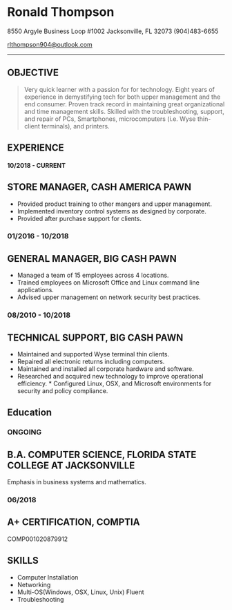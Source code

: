 # Ronald Thompson 
8550 Argyle Business Loop #1002 Jacksonville, FL 32073 (904)483-6655

[rlthompson904@outlook.com](mailto:rlthompson904@outlook.com)

___
## OBJECTIVE

> Very quick learner with a passion for for technology. Eight years of experience in demystifying tech for both upper management and the end consumer. Proven track record in maintaining great organizational and time management skills. Skilled with the troubleshooting, support, and repair of PCs, Smartphones,  microcomputers (i.e. Wyse thin-client terminals), and printers.

## EXPERIENCE

#### **10/2018 - CURRENT**

## STORE MANAGER, CASH AMERICA PAWN

* Provided product training to other mangers and upper management.
* Implemented inventory control systems as designed by corporate.
* Provided after purchase support for clients.


### **01/2016 - 10/2018**

## GENERAL MANAGER, BIG CASH PAWN

* Managed a team of 15 employees across 4 locations.
* Trained employees on Microsoft Office and Linux command line applications.
* Advised upper management on network security best practices.

### **08/2010 - 10/2018**

## TECHNICAL SUPPORT, BIG CASH PAWN

* Maintained and supported Wyse terminal thin clients.
* Repaired all electronic returns including computers.
* Maintained and installed all corporate hardware and software.
* Researched and acquired new technology to improve operational efficiency. * Configured Linux, OSX, and Microsoft environments for security and policy compliance.

## Education

### **ONGOING**

## B.A. COMPUTER SCIENCE, FLORIDA STATE COLLEGE AT JACKSONVILLE
Emphasis in business systems and mathematics.

### 06/2018

## A+ CERTIFICATION, COMPTIA
COMP001020879912

## SKILLS

* Computer Installation
* Networking
* Multi-OS(Windows, OSX, Linux, Unix) Fluent
* Troubleshooting



